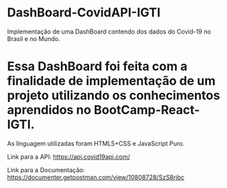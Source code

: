 # DashBoard-CovidAPI-IGTI
Implementação de uma DashBoard contendo dos dados do Covid-19 no Brasil e no Mundo. 

# Essa DashBoard foi feita com a finalidade de implementação de um projeto utilizando os conhecimentos aprendidos no BootCamp-React-IGTI. 

As linguagem utilizadas foram HTML5+CSS e JavaScript Puro. 

Link para a API: https://api.covid19api.com/

Link para a Documentação: https://documenter.getpostman.com/view/10808728/SzS8rjbc
